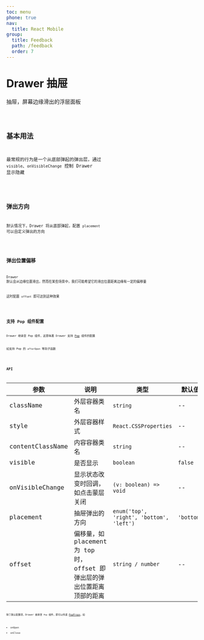 ```yaml
---
toc: menu
phone: true
nav:
  title: React Mobile
group:
  title: Feedback
  path: /feedback
  order: 7
---
```


# Drawer 抽屉

抽屉，屏幕边缘滑出的浮层面板

<code src='./demos' phone />

## 基本用法

最常规的行为是一个从底部弹起的弹出层，通过 `visible`、`onVisibleChange` 控制 Drawer 显示隐藏

<code src='./demos/demo-basic' />

## 弹出方向

默认情况下，Drawer 将从底部弹起，配置 `placement` 可以自定义弹出的方向

<code src='./demos/demo-placement' />

## 弹出位置偏移

Drawer 默认会从边缘位置滑出，然而在某些场景中，我们可能希望它的滑出位置距离边缘有一定的偏移量

这时配置 `offset` 即可达到这种效果

<code src='./demos/demo-offset' />

## 支持 Pop 组件配置

Drawer 继承至 Pop 组件，这意味着 Drawer 支持 [Pop](/react-components/basic/pop#api) 组件的配置

如支持 Pop 的 `afterOpen` 等钩子函数

<code src='./demos/demo-pop' />

## API

| 参数 | 说明               | 类型         | 默认值 |
|------|--------------------|--------------|--------|
| className    | 外层容器类名                                   | `string`                                                     | --     |
| style        | 外层容器样式                                   | `React.CSSProperties`                                        | --     |
| contentClassName | 内容容器类名                                                 | `string`                                 | --         |
| visible          | 是否显示                                                     | `boolean`                                | `false`    |
| onVisibleChange  | 显示状态改变时回调，如点击蒙层关闭                           | `(v: boolean) => void`                   | --         |
| placement        | 抽屉弹出的方向                                               | `enum('top', 'right', 'bottom', 'left')` | `'bottom'` |
| offset           | 偏移量，如 placement 为 top 时，offset 即弹出层的弹出位置距离顶部的距离 | `string / number`                        | --         |

除了默认配置项，Drawer 继承至 `Pop` 组件，即可以传递 [PopProps](/react-components/basic/pop#api)，如

- onOpen
- onClose